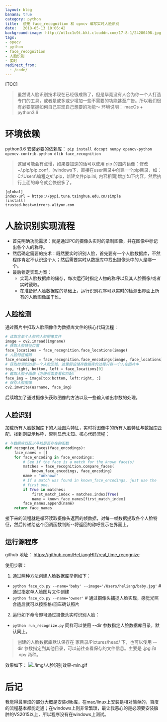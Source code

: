 ```yaml
---
layout: blog
banana: true
category: python
title:  使用 face_recognition 和 opncv 编写实时人脸识别
date:   2018-05-13 10:06:42
background-image: http://ot1cc1u9t.bkt.clouddn.com/17-8-1/24280498.jpg
tags:
- opecv
- python
- face_recognition
- 人脸识别
- 实时
redirect_from:
  - /code/
---
```



[TOC]

> 虽然说人脸识别技术现在已经很成熟了，但是毕竟没有人会为你一个人打造专门的工具，或者是或多或少增加一些不需要的功能甚至广告。所以我们很有必要掌握如何自己实现自己想要的功能～
环境说明： macOs + python3.6

# 环境依赖

python3.6 安装必要的依赖库： `pip install docopt numpy opencv-python opencv-contrib-python dlib face_recognition`

> 这里可能会有点慢，如果要加速的话可以使用 pip 的国内镜像：修改 ~/.pip/pip.conf，(windows下，直接在user目录中创建一个pip目录，如：C:\Users\编程之蛙\pip，新建文件pip.ini, 内容相同)增加如下内容，然后执行上面的命令就会快很多了。

```
[global]
index-url = https://pypi.tuna.tsinghua.edu.cn/simple
[install]
trusted-host=mirrors.aliyun.com
```

# 人脸识别实现流程
+ 首先明确功能需求：就是通过PC的摄像头实时的录制图像，并在图像中标记出各个人的称呼。
+ 然后确定需要的技术：既然要实时识别人脸，首先要有一个人脸数据库，不然程序肯定不认识这个人；然后需要实时从数据库中找出摄像头中的人是哪一个。
+ 最后锁定实现方案：
    * 实现人脸数据库的储存，每次运行时指定人物的称呼以及其人脸图像/或者实时截取。
    * 在准备好人脸数据库的基础上，运行识别程序可以实时的检测出界面上所有的人脸图像属于谁。

## 人脸检测
通过图片中扣取人脸图像作为数据库文件的核心代码流程：
```py
# 读取含单个人脸的人脸图像文件
image = cv2.imread(imgname)
# 获取人脸特征位置
face_locations = face_recognition.face_locations(image)
# 人脸特征编码
face_encodings = face_recognition.face_encodings(image, face_locations)
# 获取检测到的第一个人脸区域，这里假设储存数据库的过程只有一个人在图片中
top, right, bottom, left = face_locations[0]
# 截取人脸子图像（方便后面查看和匹配）
face_img = image[top:bottom, left:right, :]
# 保存人脸图像
cv2.imwrite(usrname, face_img)
```
后续增加了通过摄像头获取图像的方法以及一些输入输出参数的处理。

## 人脸识别
加载所有人脸数据库下的人脸图片特征，实时将图像中的所有人脸特征与数据库匹配，找到则显示称呼，否则显示未知。核心代码流程：
```py
# 与数据库匹配以寻找是否存在的函数
def recognize_faces(face_encodings):
    face_names = []
    for face_encoding in face_encodings:
        # See if the face is a match for the known face(s)
        matches = face_recognition.compare_faces(
            known_face_encodings, face_encoding)
        name = "unknown"
        # If a match was found in known_face_encodings, just use the
        # first one.
        if True in matches:
            first_match_index = matches.index(True)
            name = known_face_names[first_match_index]
        face_names.append(name)
    return face_names
```
接下来的流程就是循环读取摄像头返回的帧数据，对每一帧数据提取各个人脸特征，然后传递给这个回调函数判断--将返回的称呼显示在界面上。

## 运行源程序
github 地址： https://github.com/HeLiangHIT/real_time_recognize

使用步骤：
1. 通过两种方法创建人脸数据库举例如下：
+ `python face_db.py --name='baby' --image='/Users/heliang/baby.jpg'` # 通过指定单人脸图片文件创建
+ `python face_db.py --name='owner'` # 通过摄像头捕捉人脸实现，感觉光照合适后就可以按空格/回车确认照片
2. 运行如下命令即可通过摄像头实时识别人脸：
+ `python run_recognize.py` 同样可以使用 --dir 参数指定人脸数据库目录，默认同上。
> 创建的人脸数据库默认保存在 家目录/Pictures/head/ 下，也可以使用 --dir 参数指定到其他目录，可以前往查看保存的文件信息。主要是 .jpg 和 .npy 两种。

效果如下：
![./img/人脸识别效果-min.gif](./img/人脸识别效果-min.gif)

# 后记
我觉得最麻烦的部分大概是安装dlib库，在mac/linux上安装是相对简单的，百度的流程基本都能走通；在windows上则非常繁琐，最让我恶心的是必须要安装臃肿的VS2015以上，所以程序没有在windows上测试。





